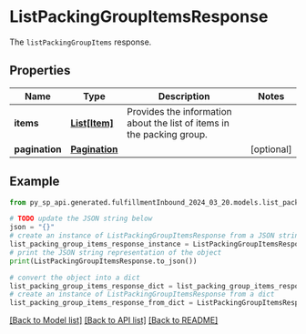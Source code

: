 # ListPackingGroupItemsResponse

The `listPackingGroupItems` response.

## Properties

Name | Type | Description | Notes
------------ | ------------- | ------------- | -------------
**items** | [**List[Item]**](Item.md) | Provides the information about the list of items in the packing group. | 
**pagination** | [**Pagination**](Pagination.md) |  | [optional] 

## Example

```python
from py_sp_api.generated.fulfillmentInbound_2024_03_20.models.list_packing_group_items_response import ListPackingGroupItemsResponse

# TODO update the JSON string below
json = "{}"
# create an instance of ListPackingGroupItemsResponse from a JSON string
list_packing_group_items_response_instance = ListPackingGroupItemsResponse.from_json(json)
# print the JSON string representation of the object
print(ListPackingGroupItemsResponse.to_json())

# convert the object into a dict
list_packing_group_items_response_dict = list_packing_group_items_response_instance.to_dict()
# create an instance of ListPackingGroupItemsResponse from a dict
list_packing_group_items_response_from_dict = ListPackingGroupItemsResponse.from_dict(list_packing_group_items_response_dict)
```
[[Back to Model list]](../README.md#documentation-for-models) [[Back to API list]](../README.md#documentation-for-api-endpoints) [[Back to README]](../README.md)


